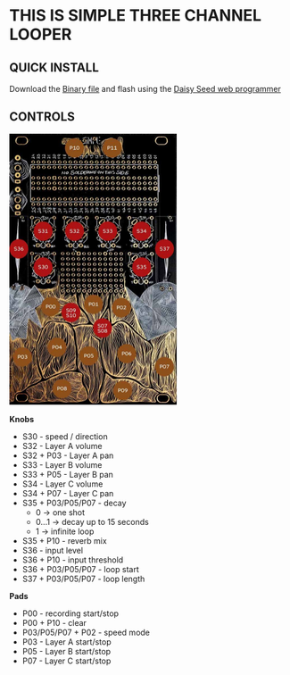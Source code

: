 # THIS IS SIMPLE THREE CHANNEL LOOPER

## QUICK INSTALL
Download the [Binary file](https://github.com/Synthux-Academy/simple-touch-instruments/raw/main/daisyduino/TouchLooper/TouchLooper.bin) and flash using the [Daisy Seed web programmer](https://electro-smith.github.io/Programmer/)

## CONTROLS
<img src="../../touch.jpeg" width="300"/>

**Knobs**
- S30 - speed / direction 
- S32 - Layer A volume
- S32 + P03 - Layer A pan
- S33 - Layer B volume
- S33 + P05 - Layer B pan
- S34 - Layer C volume
- S34 + P07 - Layer C pan
- S35 + P03/P05/P07 - decay
  - 0 -> one shot
  - 0...1 -> decay up to 15 seconds
  - 1 -> infinite loop 
- S35 + P10 - reverb mix
- S36 - input level
- S36 + P10 - input threshold
- S36 + P03/P05/P07 - loop start
- S37 + P03/P05/P07 - loop length

**Pads**
- P00 - recording start/stop
- P00 + P10 - clear
- P03/P05/P07 + P02 - speed mode
- P03 - Layer A start/stop
- P05 - Layer B start/stop
- P07 - Layer C start/stop
 
